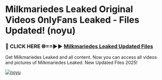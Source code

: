 # Milkmariedes Leaked Original Videos 0nlyFans Leaked - Files Updated! (noyu)

<h3>🔴 CLICK HERE 🌐==►► <a href="https://tinyurl.com/ehrbuxhb" rel="nofollow">Milkmariedes Leaked Updated Files</a></h3>

Get Milkmariedes Leaked and all content. Now you can access all videos and pictures of Milkmariedes Leaked. New Updated Files 2025!

[![noyu](https://i.imgur.com/lVYEuWS.gif)](https://tinyurl.com/ehrbuxhb)
